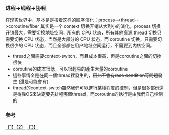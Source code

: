  ### 进程->线程->协程

在现实世界中，基本是是按着这样的顺序演化：process-->thread-->coroutine/fiber 其实是一个 context 切换开销从大到小的演化，process 切换开销最大，需要切换地址空间，所有的 CPU 状态，所有其他资源 thread 切换只需要切换 CPU 状态，当然是大部分的 CPU 状态，而 coroutine 切换，只需要切换很少的 CPU 状态，而且全部都在用户地址空间运行，不需要到内核空间。


* thread之間需要context-switch，而且成本很高，但是coroutine之間的切換很快
* coroutine的成本很低，可以很輕易的產生大量的coroutine
* 這些事情全是在同一個thread裡發生的，~~因此不會有race condition等問題發生~~ (還是可能會有)
* thread的context-switch雖然我們可以進行某種程度的控制，但是很多部份還是得靠OS來決定要先排程哪個thread，而coroutine的執行是由我們自己控制的


### 参考
[【1】](http://blog.csdn.net/whinah/article/details/3501276)[【2】](http://blog.ez2learn.com/2010/07/17/talk-about-coroutine-and-gevent/)
[【3】](https://www.zhihu.com/question/20511233/answer/24260355)
